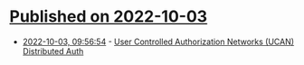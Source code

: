 # [Published on 2022-10-03](index.md)

* [2022-10-03, 09:56:54](https://lobste.rs/s/i6fmff/user_controlled_authorization_networks) - [User Controlled Authorization Networks (UCAN) Distributed Auth](https://ucan.xyz/)
